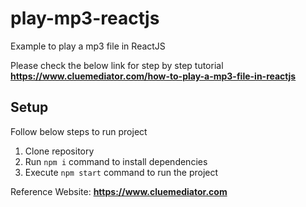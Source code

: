 # play-mp3-reactjs
Example to play a mp3 file in ReactJS

Please check the below link for step by step tutorial
**https://www.cluemediator.com/how-to-play-a-mp3-file-in-reactjs**

## Setup
Follow below steps to run project

1. Clone repository
2. Run `npm i` command to install dependencies
3. Execute `npm start` command to run the project

Reference Website: **https://www.cluemediator.com**
